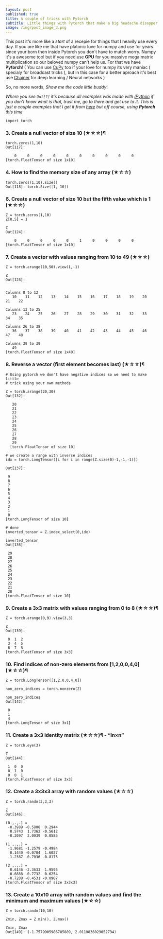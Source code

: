 ```yaml
---
layout: post
published: true
title: A couple of tricks with Pytorch
subtitle: Little things with Pytorch that make a big headache disapper
image: /img/post_image_3.png
---
```

This post it's more like a _start_ of a recepie for things that I heavily use every day.
If you are like me that have platonic love for numpy and use for years since your born then inside Pytorch you don't have to mutch worry.
Numpy it's a awesome tool but if you need use **GPU** for you massive mega matrix multiplication so our beloved numpy can't help us. 
For that we have **Pytorch**! ( You can use [CuPy](http://docs.chainer.org/en/latest/cupy-reference/overview.html) too if your love for numpy its very maniac ( specialy for broadcast tricks ), but in this case for a better aproach it's best use [Chainer](https://github.com/pfnet/chainer/) for deep learning / Neural networks )


So, no more words, _Show me the code little buddy_!

_Where you see `Out[?]` it's because all examples was made with [IPython](https://ipython.org) if you don't know what is that, trust me, go to there and get use to it.
This is just a couple examples that I get it from [here](https://github.com/rougier/numpy-100/blob/master/100%20Numpy%20exercises.ipynb) but off course, using **Pytorch** this time_



    import torch

### 3. Create a null vector of size 10 (★☆☆)¶
    torch.zeros(1,10)
    Out[117]: 

        0     0     0     0     0     0     0     0     0     0
    [torch.FloatTensor of size 1x10]


### 4. How to find the memory size of any array (★☆☆)
    torch.zeros(1,10).size()
    Out[118]: torch.Size([1, 10])


### 6. Create a null vector of size 10 but the fifth value which is 1 (★☆☆)
    Z = torch.zeros(1,10)
    Z[0,5] = 1

    Z
    Out[124]: 

        0     0     0     0     0     1     0     0     0     0
    [torch.FloatTensor of size 1x10]

### 7. Create a vector with values ranging from 10 to 49 (★☆☆)
    Z = torch.arange(10,50).view(1,-1)

    Z
    Out[128]: 


    Columns 0 to 12 
       10    11    12    13    14    15    16    17    18    19    20    21    22

    Columns 13 to 25 
       23    24    25    26    27    28    29    30    31    32    33    34    35

    Columns 26 to 38 
       36    37    38    39    40    41    42    43    44    45    46    47    48

    Columns 39 to 39 
       49
    [torch.FloatTensor of size 1x40]


### 8. Reverse a vector (first element becomes last) (★☆☆)¶
    # Using pytorch we don't have negative indices so we need to make little
    # trick using your own methods
    
    Z = torch.arange(20,30)
    Out[132]: 

       20
       21
       22
       23
       24
       25
       26
       27
       28
       29
      [torch.FloatTensor of size 10]
    
    # we create a range with inverse indices
    idx = torch.LongTensor([i for i in range(Z.size(0)-1,-1,-1)])
    
    Out[137]: 

     9
     8
     7
     6
     5
     4
     3
     2
     1
     0
    [torch.LongTensor of size 10]
    
    # done
    inverted_tensor = Z.index_select(0,idx)
    
    inverted_tensor
    Out[136]: 

     29
     28
     27
     26
     25
     24
     23
     22
     21
     20
    [torch.FloatTensor of size 10]


### 9. Create a 3x3 matrix with values ranging from 0 to 8 (★☆☆)¶
    Z = torch.arange(0,9).view(3,3)

    Z
    Out[139]: 

     0  1  2
     3  4  5
     6  7  8
    [torch.FloatTensor of size 3x3]


### 10. Find indices of non-zero elements from [1,2,0,0,4,0] (★☆☆)¶
    Z = torch.LongTensor([1,2,0,0,4,0])

    non_zero_indices = torch.nonzero(Z)

    non_zero_indices
    Out[142]: 

     0
     1
     4
    [torch.LongTensor of size 3x1]



### 11. Create a 3x3 identity matrix (★☆☆)¶ -  “In×n”
    Z = torch.eye(3)

    Z
    Out[144]: 

     1  0  0
     0  1  0
     0  0  1
    [torch.FloatTensor of size 3x3]

### 12. Create a 3x3x3 array with random values (★☆☆)
    Z = torch.randn(3,3,3)

    Z
    Out[146]: 

    (0 ,.,.) = 
     -0.3989 -0.5808  0.2944
      0.5743  1.7362 -0.5612
     -0.2097  2.0039  0.0585

    (1 ,.,.) = 
     -1.9681 -1.2579 -0.4984
      0.1440 -0.0704  1.6027
     -1.2387 -0.7036 -0.8175

    (2 ,.,.) = 
      0.6146 -2.3633  1.9595
      0.6888 -0.7732  0.6254
     -0.7208 -0.4531 -0.0987
    [torch.FloatTensor of size 3x3x3]


### 13. Create a 10x10 array with random values and find the minimum and maximum values (★☆☆)
    Z = torch.randn(10,10)

    Zmin, Zmax = Z.min(), Z.max()

    Zmin, Zmax
    Out[149]: (-1.7579905986785889, 2.0110836029052734)

